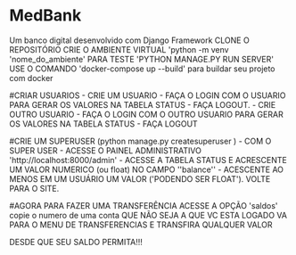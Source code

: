 # MedBank
 Um banco digital desenvolvido com Django Framework
 CLONE O REPOSITÓRIO
 CRIE O AMBIENTE VIRTUAL 'python -m venv 'nome_do_ambiente'
 PARA TESTE 'PYTHON MANAGE.PY RUN SERVER'
 USE O COMANDO 'docker-compose up --build' para buildar seu projeto com docker

 #CRIAR USUARIOS
    - CRIE UM USUARIO
    - FAÇA O LOGIN COM O USUARIO PARA GERAR OS VALORES NA TABELA STATUS
    - FAÇA LOGOUT.
    - CRIE OUTRO USUARIO
    - FAÇA O LOGIN COM O OUTRO USUARIO PARA GERAR OS VALORES NA TABELA STATUS
    - FAÇA LOGOUT

 #CRIE UM SUPERUSER (python manage.py createsuperuser )
    - COM O SUPER USER
    - ACESSE O PAINEL ADMINISTRATIVO 'http://localhost:8000/admin'
    - ACESSE A TABELA STATUS E ACRESCENTE UM VALOR NUMERICO (ou float) NO CAMPO  ''balance''
    - ACESCENTE AO MENOS EM UM USUÁRIO UM VALOR ('PODENDO SER FLOAT').
    VOLTE PARA O SITE.

#AGORA PARA FAZER UMA TRANSFERÊNCIA ACESSE A OPÇÃO 'saldos' copie o numero de uma conta QUE NÃO SEJA A QUE VC ESTA LOGADO
VA PARA O MENU DE TRANSFERENCIAS E TRANSFIRA QUALQUER VALOR 


DESDE QUE SEU SALDO PERMITA!!!